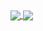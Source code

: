 <a href="https://github.com/anuraghazra/github-readme-stats">
  <img align="center" src="https://github-readme-stats.vercel.app/api?username=congweibai&count_private=true&show_icons=true&include_all_commits=true&hide_border=true&hide_title=true" />
</a>
<a href="https://github.com/anuraghazra/github-readme-stats">
  <img align="center" src="https://github-readme-stats.vercel.app/api/top-langs/?username=congweibai&langs_count=3&hide_title=true&hide_border=true" />
</a>
